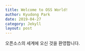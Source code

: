 ```yaml
---
title: Welcome to OSS World!
author: Kyudong Park
date: 2019-04-27
category: Jekyll
layout: post
---
```


오픈소스의 세계에 오신 것을 환영합니다.
